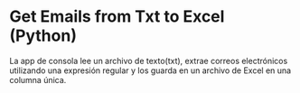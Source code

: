 # Get Emails from Txt to  Excel (Python)

La app de consola lee un archivo de texto(txt), extrae correos electrónicos utilizando una expresión regular y los guarda en un archivo de Excel en una columna única.

